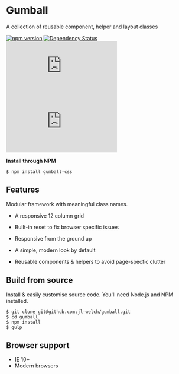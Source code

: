 # Gumball

A collection of reusable component, helper and layout classes

[![npm version](https://img.shields.io/npm/v/gumball-css.svg)](https://www.npmjs.com/package/gumball-css)
[![Dependency Status](https://david-dm.org/jl-welch/gumball/dev-status.svg)](https://david-dm.org/jl-welch/gumball?type=dev)
[![CSS gzip size](http://img.badgesize.io/jl-welch/gumball/master/dist/stylesheets/gumball.min.css?compression=gzip&label=CSS+gzip+size)](https://github.com/jl-welch/gumball/blob/master/dist/stylesheets/gumball.min.css)
[![JS gzip size](http://img.badgesize.io/jl-welch/gumball/master/dist/javascripts/gumball.js?compression=gzip&label=JS+gzip+size)](https://github.com/jl-welch/gumball/blob/master/dist/javascripts/gumball.js)

**Install through NPM**

```shell
$ npm install gumball-css
```

## Features

Modular framework with meaningful class names.

* A responsive 12 column grid

* Built-in reset to fix browser specific issues

* Responsive from the ground up

* A simple, modern look by default

* Reusable components & helpers to avoid page-specfic clutter

## Build from source

Install & easily customise source code. You'll need Node.js and NPM installed.

```shell
$ git clone git@github.com:jl-welch/gumball.git
$ cd gumball
$ npm install
$ gulp
```

## Browser support

* IE 10+
* Modern browsers